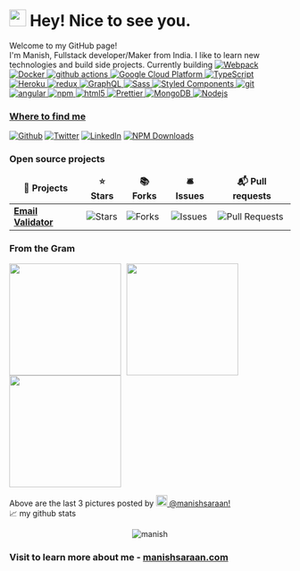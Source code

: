<h1><img src="https://emojis.slackmojis.com/emojis/images/1531849430/4246/blob-sunglasses.gif?1531849430" width="30"/> Hey! Nice to see you.</h1>


<p>Welcome to my GitHub page! </br> I'm Manish, Fullstack developer/Maker from India. I like to learn new technologies and build side projects. Currently building <a href="https://github.com/manishsaraan/HappyTails>HappyTails</a></b>. </p>
<h3>Things I code with</h3>
<p>
  <img alt="React" src="https://img.shields.io/badge/-React-45b8d8?style=flat-square&logo=react&logoColor=white" />
  <img alt="Webpack" src="https://img.shields.io/badge/-Webpack-8DD6F9?style=flat-square&logo=webpack&logoColor=white" /> 
  <img alt="Docker" src="https://img.shields.io/badge/-Docker-46a2f1?style=flat-square&logo=docker&logoColor=white" />
  <img alt="github actions" src="https://img.shields.io/badge/-Github_Actions-2088FF?style=flat-square&logo=github-actions&logoColor=white" />
  <img alt="Google Cloud Platform" src="https://img.shields.io/badge/-Google_Cloud_Platform-1a73e8?style=flat-square&logo=google-cloud&logoColor=white" />
  <img alt="TypeScript" src="https://img.shields.io/badge/-TypeScript-007ACC?style=flat-square&logo=typescript&logoColor=white" />
  <img alt="Heroku" src="https://img.shields.io/badge/-Heroku-430098?style=flat-square&logo=heroku&logoColor=white" />
  <img alt="redux" src="https://img.shields.io/badge/-Redux-764ABC?style=flat-square&logo=redux&logoColor=white" />
  <img alt="GraphQL" src="https://img.shields.io/badge/-GraphQL-E10098?style=flat-square&logo=graphql&logoColor=white" />
  <img alt="Sass" src="https://img.shields.io/badge/-Sass-CC6699?style=flat-square&logo=sass&logoColor=white" />
  <img alt="Styled Components" src="https://img.shields.io/badge/-Styled_Components-db7092?style=flat-square&logo=styled-components&logoColor=white" />
  <img alt="git" src="https://img.shields.io/badge/-Git-F05032?style=flat-square&logo=git&logoColor=white" />
  <img alt="angular" src="https://img.shields.io/badge/-Angular-DD0031?style=flat-square&logo=angular&logoColor=white" />
  <img alt="npm" src="https://img.shields.io/badge/-NPM-CB3837?style=flat-square&logo=npm&logoColor=white" />
  <img alt="html5" src="https://img.shields.io/badge/-HTML5-E34F26?style=flat-square&logo=html5&logoColor=white" />
  <img alt="Prettier" src="https://img.shields.io/badge/-Prettier-F7B93E?style=flat-square&logo=prettier&logoColor=white" />
  <img alt="MongoDB" src="https://img.shields.io/badge/-MongoDB-13aa52?style=flat-square&logo=mongodb&logoColor=white" />
  <img alt="Nodejs" src="https://img.shields.io/badge/-Nodejs-43853d?style=flat-square&logo=Node.js&logoColor=white" />
</p>
<h3>Where to find me</h3>
<p><a href="https://github.com/manishsaraan" target="_blank"><img alt="Github" src="https://img.shields.io/badge/GitHub-%2312100E.svg?&style=for-the-badge&logo=Github&logoColor=white" /></a> <a href="https://twitter.com/manish_saraan" target="_blank"><img alt="Twitter" src="https://img.shields.io/badge/twitter-%231DA1F2.svg?&style=for-the-badge&logo=twitter&logoColor=white" /></a> <a href="https://www.linkedin.com/in/manishsaraan" target="_blank"><img alt="LinkedIn" src="https://img.shields.io/badge/linkedin-%230077B5.svg?&style=for-the-badge&logo=linkedin&logoColor=white" /></a> <a href="https://shields.io/badge/NPM-413123123%20downloads-orange?logo=npm&style=for-the-badge" target="_blank"><img alt="NPM Downloads" src="https://shields.io/badge/NPM-2340097%20downloads-orange?logo=npm&style=for-the-badge" /></a>
</p>

<h3>Open source projects</h3>
<table>
  <thead align="center">
    <tr border: none;>
      <td><b>🎁 Projects</b></td>
      <td><b>⭐ Stars</b></td>
      <td><b>📚 Forks</b></td>
      <td><b>🛎 Issues</b></td>
      <td><b>📬 Pull requests</b></td>
    </tr>
  </thead>
  <tbody>
    <tr>
      <td><a href="https://github.com/manishsaraan/email-validator"><b>Email Validator</b></a></td>
      <td><img alt="Stars" src="https://img.shields.io/github/stars/manishsaraan/email-validator?style=flat-square&labelColor=343b41"/></td>
      <td><img alt="Forks" src="https://img.shields.io/github/forks/manishsaraan/email-validator?style=flat-square&labelColor=343b41"/></td>
      <td><img alt="Issues" src="https://img.shields.io/github/issues/manishsaraan/email-validator?style=flat-square&labelColor=343b41"/></td>
      <td><img alt="Pull Requests" src="https://img.shields.io/github/issues-pr/manishsaraan/email-validator?style=flat-square&labelColor=343b41"/></td>
    </tr>
  </tbody>
</table>

<h3>From the Gram</h3>
<p><img style="margin-right:10px" width="200" src="https://res.cloudinary.com/stickflame/image/upload/w_768/v1653117625/66222-B26-7041-4-EB0-A1-AA-2873-F6144620_l5qvgu.jpg" /><img style="margin-right:10px" width="200" src="https://res.cloudinary.com/stickflame/image/upload/w_768/v1653054919/B64-DB3-AF-F7-A4-424-F-80-E2-6-AF4-C4253844_mlzij5.jpg" /><img width="200" src="https://res.cloudinary.com/stickflame/image/upload/w_768/v1653132163/47-AE6167-9936-499-E-87-EE-4-F7-EBDD30-CAB_pw805v.jpg" /> </p>
<p>Above are the last 3 pictures posted by <a href="https://www.instagram.com/manishsaraan/" target="_blank"><img src="https://upload.wikimedia.org/wikipedia/commons/thumb/e/e7/Instagram_logo_2016.svg/1024px-Instagram_logo_2016.svg.png" width="20"/> @manishsaraan!</a><br/>
📈 my github stats

<p align="center"> <img src="https://github-readme-stats.vercel.app/api?username=manishsaraan&show_icons=true&theme=gotham" alt="manish" />

<br/>


### Visit to learn more about me - [manishsaraan.com](https://manishsaraan.com)
	
	
